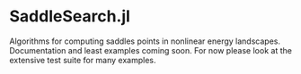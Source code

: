 # SaddleSearch.jl

<!--
[![Build Status](https://travis-ci.org/cortner/SaddleSearch.jl.svg?branch=master)](https://travis-ci.org/cortner/SaddleSearch.jl)

[![Coverage Status](https://coveralls.io/repos/cortner/SaddleSearch.jl/badge.svg?branch=master&service=github)](https://coveralls.io/github/cortner/SaddleSearch.jl?branch=master)

[![codecov.io](http://codecov.io/github/cortner/SaddleSearch.jl/coverage.svg?branch=master)](http://codecov.io/github/cortner/SaddleSearch.jl?branch=master)
-->

Algorithms for computing saddles points in nonlinear energy landscapes. Documentation and least examples coming soon. For now please look at the extensive test suite for many examples. 
